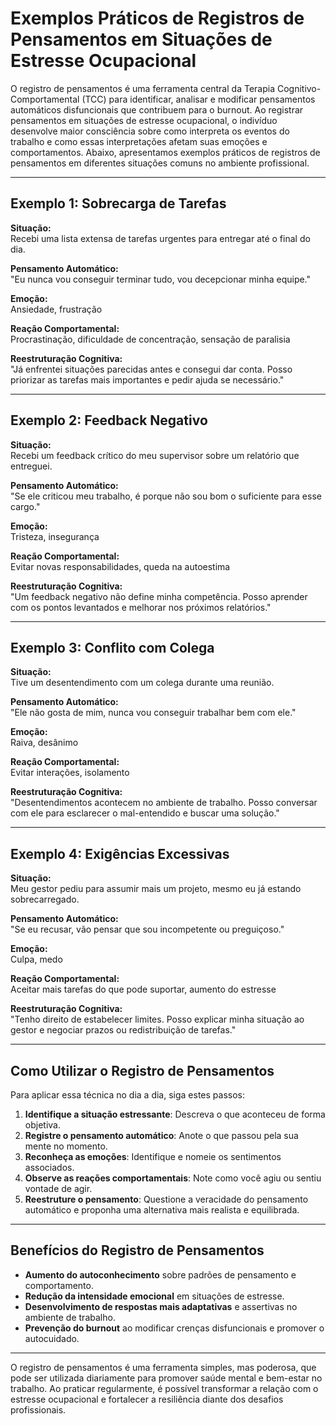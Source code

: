 
# Exemplos Práticos de Registros de Pensamentos em Situações de Estresse Ocupacional

O registro de pensamentos é uma ferramenta central da Terapia Cognitivo-Comportamental (TCC) para identificar, analisar e modificar pensamentos automáticos disfuncionais que contribuem para o burnout. Ao registrar pensamentos em situações de estresse ocupacional, o indivíduo desenvolve maior consciência sobre como interpreta os eventos do trabalho e como essas interpretações afetam suas emoções e comportamentos. Abaixo, apresentamos exemplos práticos de registros de pensamentos em diferentes situações comuns no ambiente profissional.

---

## Exemplo 1: Sobrecarga de Tarefas

**Situação:**  
Recebi uma lista extensa de tarefas urgentes para entregar até o final do dia.

**Pensamento Automático:**  
"Eu nunca vou conseguir terminar tudo, vou decepcionar minha equipe."

**Emoção:**  
Ansiedade, frustração

**Reação Comportamental:**  
Procrastinação, dificuldade de concentração, sensação de paralisia

**Reestruturação Cognitiva:**  
"Já enfrentei situações parecidas antes e consegui dar conta. Posso priorizar as tarefas mais importantes e pedir ajuda se necessário."

---

## Exemplo 2: Feedback Negativo

**Situação:**  
Recebi um feedback crítico do meu supervisor sobre um relatório que entreguei.

**Pensamento Automático:**  
"Se ele criticou meu trabalho, é porque não sou bom o suficiente para esse cargo."

**Emoção:**  
Tristeza, insegurança

**Reação Comportamental:**  
Evitar novas responsabilidades, queda na autoestima

**Reestruturação Cognitiva:**  
"Um feedback negativo não define minha competência. Posso aprender com os pontos levantados e melhorar nos próximos relatórios."

---

## Exemplo 3: Conflito com Colega

**Situação:**  
Tive um desentendimento com um colega durante uma reunião.

**Pensamento Automático:**  
"Ele não gosta de mim, nunca vou conseguir trabalhar bem com ele."

**Emoção:**  
Raiva, desânimo

**Reação Comportamental:**  
Evitar interações, isolamento

**Reestruturação Cognitiva:**  
"Desentendimentos acontecem no ambiente de trabalho. Posso conversar com ele para esclarecer o mal-entendido e buscar uma solução."

---

## Exemplo 4: Exigências Excessivas

**Situação:**  
Meu gestor pediu para assumir mais um projeto, mesmo eu já estando sobrecarregado.

**Pensamento Automático:**  
"Se eu recusar, vão pensar que sou incompetente ou preguiçoso."

**Emoção:**  
Culpa, medo

**Reação Comportamental:**  
Aceitar mais tarefas do que pode suportar, aumento do estresse

**Reestruturação Cognitiva:**  
"Tenho direito de estabelecer limites. Posso explicar minha situação ao gestor e negociar prazos ou redistribuição de tarefas."

---

## Como Utilizar o Registro de Pensamentos

Para aplicar essa técnica no dia a dia, siga estes passos:

1. **Identifique a situação estressante**: Descreva o que aconteceu de forma objetiva.
2. **Registre o pensamento automático**: Anote o que passou pela sua mente no momento.
3. **Reconheça as emoções**: Identifique e nomeie os sentimentos associados.
4. **Observe as reações comportamentais**: Note como você agiu ou sentiu vontade de agir.
5. **Reestruture o pensamento**: Questione a veracidade do pensamento automático e proponha uma alternativa mais realista e equilibrada.

---

## Benefícios do Registro de Pensamentos

- **Aumento do autoconhecimento** sobre padrões de pensamento e comportamento.
- **Redução da intensidade emocional** em situações de estresse.
- **Desenvolvimento de respostas mais adaptativas** e assertivas no ambiente de trabalho.
- **Prevenção do burnout** ao modificar crenças disfuncionais e promover o autocuidado.

---

O registro de pensamentos é uma ferramenta simples, mas poderosa, que pode ser utilizada diariamente para promover saúde mental e bem-estar no trabalho. Ao praticar regularmente, é possível transformar a relação com o estresse ocupacional e fortalecer a resiliência diante dos desafios profissionais.
```
